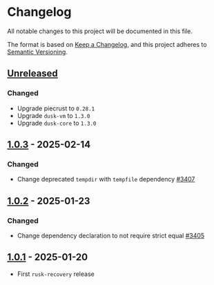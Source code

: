 # Changelog

All notable changes to this project will be documented in this file.

The format is based on [Keep a Changelog](https://keepachangelog.com/en/1.0.0/),
and this project adheres to [Semantic Versioning](https://semver.org/spec/v2.0.0.html).

## [Unreleased]

### Changed

- Upgrade piecrust to `0.28.1`
- Upgrade `dusk-vm` to `1.3.0`
- Upgrade `dusk-core` to `1.3.0`

## [1.0.3] - 2025-02-14

### Changed

- Change deprecated `tempdir` with `tempfile` dependency [#3407]

## [1.0.2] - 2025-01-23

### Changed

- Change dependency declaration to not require strict equal [#3405]

## [1.0.1] - 2025-01-20

- First `rusk-recovery` release

<!-- Issues -->
[#3407]: https://github.com/dusk-network/rusk/issues/3407
[#3405]: https://github.com/dusk-network/rusk/issues/3405

[Unreleased]: https://github.com/dusk-network/rusk/compare/rusk-recovery-1.0.3...HEAD
[1.0.3]: https://github.com/dusk-network/rusk/compare/rusk-recovery-1.0.2...rusk-recovery-1.0.3
[1.0.2]: https://github.com/dusk-network/rusk/compare/rusk-recovery-1.0.1...rusk-recovery-1.0.2
[1.0.1]: https://github.com/dusk-network/rusk/tree/rusk-recovery-1.0.1
